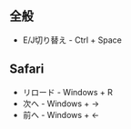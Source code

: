 ## 全般
* E/J切り替え - Ctrl + Space
## Safari
* リロード - Windows + R
* 次へ - Windows + →
* 前へ - Windows + ←



